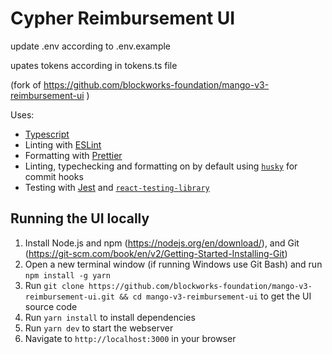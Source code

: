 # Cypher Reimbursement UI 

update .env according to .env.example 


upates tokens according in tokens.ts file

(fork of https://github.com/blockworks-foundation/mango-v3-reimbursement-ui ) 

Uses:

- [Typescript](https://www.typescriptlang.org/)
- Linting with [ESLint](https://eslint.org/)
- Formatting with [Prettier](https://prettier.io/)
- Linting, typechecking and formatting on by default using [`husky`](https://github.com/typicode/husky) for commit hooks
- Testing with [Jest](https://jestjs.io/) and [`react-testing-library`](https://testing-library.com/docs/react-testing-library/intro)

## Running the UI locally

1. Install Node.js and npm (https://nodejs.org/en/download/), and Git (https://git-scm.com/book/en/v2/Getting-Started-Installing-Git)
2. Open a new terminal window (if running Windows use Git Bash) and run `npm install -g yarn`
3. Run `git clone https://github.com/blockworks-foundation/mango-v3-reimbursement-ui.git && cd mango-v3-reimbursement-ui` to get the UI source code
4. Run `yarn install` to install dependencies
5. Run `yarn dev` to start the webserver
6. Navigate to `http://localhost:3000` in your browser

<!-- ## Branches

- `production` is deployed to trade.mango.markets and app.mango.markets
- `main` is deployed to alpha.mango.markets
- `devnet` is deployed to devnet.mango.markets -->

